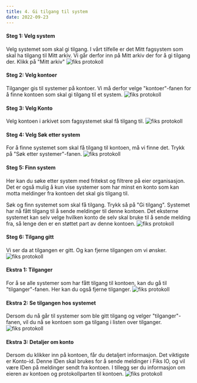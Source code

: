 ```yaml
---
title: 4. Gi tilgang til system
date: 2022-09-23
---
```


#### Steg 1: Velg system
Velg systemet som skal gi tilgang. I vårt tilfelle er det Mitt fagsystem som skal ha tilgang til Mitt arkiv. Vi går derfor inn på Mitt arkiv der for å gi tilgang der. Klikk på "Mitt arkiv"
![fiks protokoll](/images/protokoll-brukerveiledning/4_velg_system.png "Velg system")
#### Steg 2: Velg kontoer
Tilganger gis til systemer på kontoer. Vi må derfor velge "kontoer"-fanen for å finne kontoen som skal gi tilgang til et system. 
![fiks protokoll](/images/protokoll-brukerveiledning/4_velg_kontoer.png "Velg kontoer")
#### Steg 3: Velg Konto
Velg kontoen i arkivet som fagsystemet skal få tilgang til.
![fiks protokoll](/images/protokoll-brukerveiledning/4_velg_konto.png "Velg konto")
#### Steg 4: Velg Søk etter system
For å finne systemet som skal få tilgang til kontoen, må vi finne det. Trykk på "Søk etter systemer"-fanen.
![fiks protokoll](/images/protokoll-brukerveiledning/4_velg_sok_etter_system.png "Velg søk etter systemer")
#### Steg 5: Finn system
Her kan du søke etter system med fritekst og filtrere på eier organisasjon. Det er også mulig å kun vise systemer som har minst en konto som kan motta meldinger fra kontoen det skal gis tilgang til.

Søk og finn systemet som skal få tilgang. Trykk så på "Gi tilgang". Systemet har nå fått tilgang til å sende meldinger til denne kontoen. Det eksterne systemet kan selv velge hvilken konto de selv skal bruke til å sende melding fra, så lenge den er en støttet part av denne kontoen.
![fiks protokoll](/images/protokoll-brukerveiledning/4_sok_gi_tilgang.png "Søk etter system")
#### Steg 6: Tilgang gitt
Vi ser da at tilgangen er gitt. Og kan fjerne tilgangen om vi ønsker. 
![fiks protokoll](/images/protokoll-brukerveiledning/4_sok_tilgang_gitt.png "Tilgang gitt")
#### Ekstra 1: Tilganger
For å se alle systemer som har fått tilgang til kontoen, kan du gå til "tilganger"-fanen. Her kan du også fjerne tilganger.
![fiks protokoll](/images/protokoll-brukerveiledning/4_tilganger.png "Tilganger")
#### Ekstra 2: Se tilgangen hos systemet
Dersom du nå går til systemer som ble gitt tilgang og velger "tilganger"-fanen, vil du nå se kontoen som ga tilgang i listen over tilganger.
![fiks protokoll](/images/protokoll-brukerveiledning/4_system_tilganger.png "Tilganger til system")
#### Ekstra 3: Detaljer om konto
Dersom du klikker inn på kontoen, får du detaljert informasjon. Det viktigste er Konto-id. Denne IDen skal brukes for å sende meldinger i Fiks IO, og vil være IDen på meldinger sendt fra kontoen. I tillegg ser du informasjon om eieren av kontoen og protokollparten til kontoen.
![fiks protokoll](/images/protokoll-brukerveiledning/4_system_tilgang_oppsumering.png "Velg system")